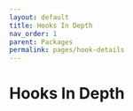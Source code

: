 ```yaml
---
layout: default
title: Hooks In Depth
nav_order: 1
parent: Packages
permalink: pages/hook-details
---
```


# Hooks In Depth